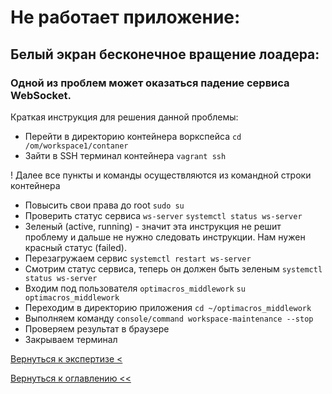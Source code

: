 # Не работает приложение:

## Белый экран бесконечное вращение лоадера:

### Одной из проблем может оказаться падение сервиса WebSocket.

Краткая инструкция для решения данной проблемы:
- Перейти в директорию контейнера воркспейса `cd /om/workspace1/contaner`
- Зайти в SSH терминал контейнера `vagrant ssh`

! Далее все пункты и команды осуществляются из командной строки контейнера

- Повысить свои права до root `sudo su`
- Проверить статус сервиса `ws-server` `systemctl status ws-server`
- Зеленый (active, running) - значит эта инструкция не решит проблему и дальше не нужно следовать инструкции. Нам нужен 
красный статус (failed).
- Перезагружаем сервис `systemctl restart ws-server`
- Смотрим статус сервиса, теперь он должен быть зеленым `systemctl status ws-server`
- Входим под пользователя `optimacros_middlework` `su optimacros_middlework`
- Переходим в директорию приложения `cd ~/optimacros_middlework`
- Выполняем команду `console/command workspace-maintenance --stop`
- Проверяем результат в браузере
- Закрываем терминал


[Вернуться к экспертизе <](expertise.md)

[Вернуться к оглавлению <<](index.md)
